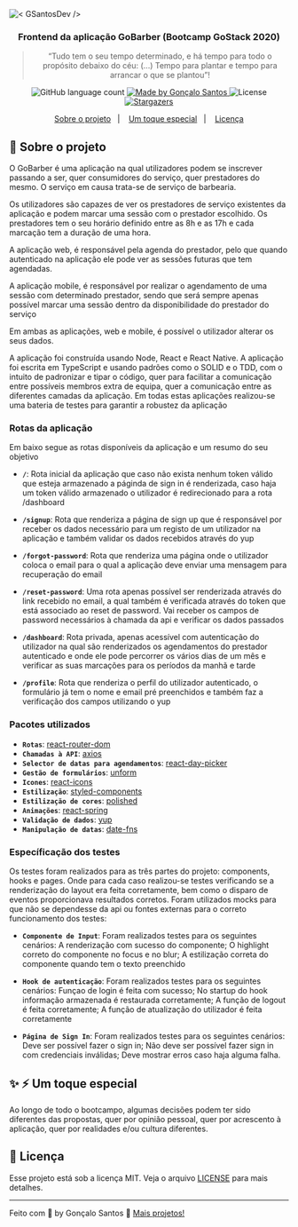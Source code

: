 <img alt="< GSantosDev />" src="./public/banner-gs.png" />

<h3 align="center">
  Frontend da aplicação GoBarber (Bootcamp GoStack 2020)
</h3>

<blockquote align="center">“Tudo tem o seu tempo determinado, e há tempo para todo o propósito debaixo do céu: (...) Tempo para plantar e tempo para arrancar o que se plantou”!</blockquote>

<p align="center">
  <img alt="GitHub language count" src="https://img.shields.io/github/languages/count/goncalobsantos/GoBarber?color=%2304D361">

  <a href="https://github.com/goncalobsantos">
    <img alt="Made by Gonçalo Santos" src="https://img.shields.io/badge/made%20by-Gonçalo%20Santos-%2304D361">
  </a>

  <img alt="License" src="https://img.shields.io/badge/license-MIT-%2304D361">

  <a href="https://github.com/goncalobsantos/GoBarber/stargazers">
    <img alt="Stargazers" src="https://img.shields.io/github/stars/goncalobsantos/GoBarber?style=social">
  </a>
</p>

<p align="center">
  <a href="#rocket-sobre-o-projeto">Sobre o projeto</a>&nbsp;&nbsp;&nbsp;|&nbsp;&nbsp;&nbsp;
  <a href="#sparkles-zap-um-toque-especial">Um toque especial</a>&nbsp;&nbsp;&nbsp;|&nbsp;&nbsp;&nbsp;
  <a href="#memo-licença">Licença</a>
</p>

## :rocket: Sobre o projeto

O GoBarber é uma aplicação na qual utilizadores podem se inscrever passando a ser, quer consumidores do serviço, quer prestadores do mesmo. O serviço em causa trata-se de serviço de barbearia.

Os utilizadores são capazes de ver os prestadores de serviço existentes da aplicação e podem marcar uma sessão com o prestador escolhido. Os prestadores tem o seu horário definido entre as 8h e as 17h e cada marcação tem a duração de uma hora.

A aplicação web, é responsável pela agenda do prestador, pelo que quando autenticado na aplicação ele pode ver as sessões futuras que tem agendadas.

A aplicação mobile, é responsável por realizar o agendamento de uma sessão com determinado prestador, sendo que será sempre apenas possível marcar uma sessão dentro da disponibilidade do prestador do serviço

Em ambas as aplicações, web e mobile, é possível o utilizador alterar os seus dados.

A aplicação foi construída usando Node, React e React Native. A aplicação foi escrita em TypeScript e usando padrões como o SOLID e o TDD, com o intuito de padronizar e tipar o código, quer para facilitar a comunicação entre possíveis membros extra de equipa, quer a comunicação entre as diferentes camadas da aplicação. Em todas estas aplicações realizou-se uma bateria de testes para garantir a robustez da aplicação

### Rotas da aplicação

Em baixo segue as rotas disponíveis da aplicação e um resumo do seu objetivo

- **`/`**: Rota inicial da aplicação que caso não exista nenhum token válido que esteja armazenado a páginda de sign in é renderizada, caso haja um token válido armazenado o utilizador é redirecionado para a rota /dashboard

- **`/signup`**: Rota que renderiza a página de sign up que é responsável por receber os dados necessário para um registo de um utilizador na aplicação e também validar os dados recebidos através do yup

- **`/forgot-password`**: Rota que renderiza uma página onde o utilizador coloca o email para o qual a aplicação deve enviar uma mensagem para recuperação do email

- **`/reset-password`**: Uma rota apenas possível ser renderizada através do link recebido no email, a qual também é verificada através do token que está associado ao reset de password. Vai receber os campos de password necessários à chamada da api e verificar os dados passados

- **`/dashboard`**: Rota privada, apenas acessível com autenticação do utilizador na qual são renderizados os agendamentos do prestador autenticado e onde ele pode percorrer os vários dias de um mês e verificar as suas marcações para os períodos da manhã e tarde

- **`/profile`**: Rota que renderiza o perfil do utilizador autenticado, o formulário já tem o nome e email pré preenchidos e também faz a verificação dos campos utilizando o yup

### Pacotes utilizados

- **`Rotas`**: [react-router-dom](https://github.com/ReactTraining/react-router)
- **`Chamadas à API`**: [axios](https://github.com/axios/axios)
- **`Selector de datas para agendamentos`**: [react-day-picker](https://react-day-picker.js.org/)
- **`Gestão de formulários`**: [unform](https://github.com/Rocketseat/unform)
- **`Icones`**: [react-icons](https://github.com/react-icons/react-icons)
- **`Estilização`**: [styled-components](https://styled-components.com/)
- **`Estilização de cores`**: [polished](https://github.com/styled-components/polished)
- **`Animações`**: [react-spring](https://styled-components.com/)
- **`Validação de dados`**: [yup](https://github.com/jquense/yup)
- **`Manipulação de datas`**: [date-fns](https://date-fns.org/)

### Específicação dos testes

Os testes foram realizados para as três partes do projeto: components, hooks e pages. Onde para cada caso realizou-se testes verificando se a renderização do layout era feita corretamente, bem como o disparo de eventos proporcionava resultados corretos. Foram utilizados mocks para que não se dependesse da api ou fontes externas para o correto funcionamento dos testes:

- **`Componente de Input`**: Foram realizados testes para os seguintes cenários: A renderização com sucesso do componente; O highlight correto do componente no focus e no blur; A estilização correta do componente quando tem o texto preenchido

- **`Hook de autenticação`**: Foram realizados testes para os seguintes cenários: Funçao de login é feita com sucesso; No startup do hook informação armazenada é restaurada corretamente; A função de logout é feita corretamente; A função de atualização do utilizador é feita corretamente

- **`Página de Sign In`**: Foram realizados testes para os seguintes cenários: Deve ser possível fazer o sign in; Não deve ser possível fazer sign in com credenciais inválidas; Deve mostrar erros caso haja alguma falha.

## :sparkles: :zap: Um toque especial

Ao longo de todo o bootcampo, algumas decisões podem ter sido diferentes das propostas, quer por opinião pessoal, quer por acrescento à aplicação, quer por realidades e/ou cultura diferentes.

## :memo: Licença

Esse projeto está sob a licença MIT. Veja o arquivo [LICENSE](LICENSE) para mais detalhes.

---

Feito com 💙 by Gonçalo Santos :wave: [Mais projetos!](https://github.com/goncalobsantos)
